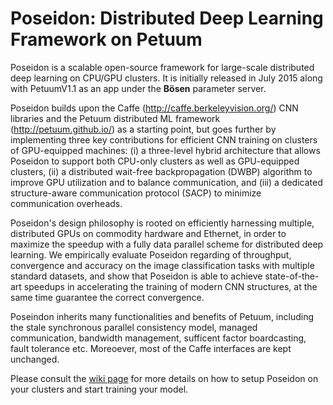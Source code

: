 # Poseidon: Distributed Deep Learning Framework on Petuum

Poseidon is a scalable open-source framework for large-scale distributed deep learning on CPU/GPU clusters. It is initially released in July 2015 along with PetuumV1.1 as an app under the **Bösen** parameter server.

Poseidon builds upon the Caffe (http://caffe.berkeleyvision.org/) CNN libraries and the Petuum distributed ML framework (http://petuum.github.io/) as a starting point, but goes further by implementing three key contributions for efficient CNN training on clusters of GPU-equipped machines: (i) a three-level hybrid architecture that allows Poseidon to support both CPU-only clusters as well as GPU-equipped clusters, (ii) a distributed wait-free backpropagation (DWBP) algorithm to improve GPU utilization and to balance communication, and (iii) a dedicated structure-aware communication protocol (SACP) to minimize communication overheads.

Poseidon's design philosophy is rooted on efficiently harnessing multiple, distributed GPUs on commodity hardware and Ethernet, in order to maximize the speedup with a fully data parallel scheme for distributed deep learning. We empirically evaluate Poseidon regarding of throughput, convergence and accuracy on the image classification tasks with multiple standard datasets, and show that Poseidon is able to achieve state-of-the-art speedups in accelerating the training of modern CNN structures, at the same time guarantee the correct convergence. 

Poseindon inherits many functionalities and benefits of Petuum, including the stale synchronous parallel consistency model, managed communication, bandwidth management, sufficent factor boardcasting, fault tolerance etc. Moreoever, most of the Caffe interfaces are kept unchanged.

Please consult the [wiki page](https://github.com/petuum/poseidon/wiki) for more details on how to setup Poseidon on your clusters and start training your model.


